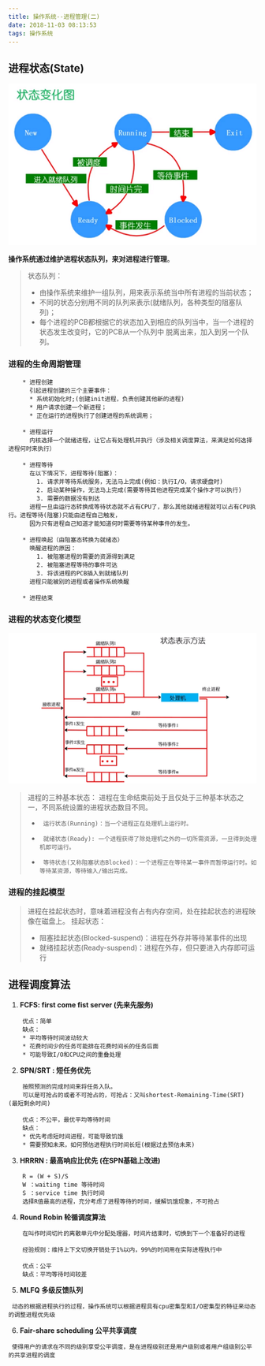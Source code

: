 ```yaml
---
title: 操作系统--进程管理(二)
date: 2018-11-03 08:13:53
tags: 操作系统
---
```


## 进程状态(State)

![avatar](https://github.com/Yejy813/pictures/blob/master/%E6%93%8D%E4%BD%9C%E7%B3%BB%E7%BB%9F/%E8%BF%9B%E7%A8%8B%E7%8A%B6%E6%80%81%E5%9B%BE.png?raw=true)

**操作系统通过维护进程状态队列，来对进程进行管理**。
>  状态队列：
>  * 由操作系统来维护一组队列，用来表示系统当中所有进程的当前状态；
>  * 不同的状态分别用不同的队列来表示(就绪队列，各种类型的阻塞队列)；
>  * 每个进程的PCB都根据它的状态加入到相应的队列当中，当一个进程的状态发生改变时，它的PCB从一个队列中
>    脱离出来，加入到另一个队列。
<!-- more -->
### 进程的生命周期管理
```
    * 进程创建
      引起进程创建的三个主要事件：
      * 系统初始化时;(创建init进程，负责创建其他新的进程)
      * 用户请求创建一个新进程；
      * 正在运行的进程执行了创建进程的系统调用；

    * 进程运行
      内核选择一个就绪进程，让它占有处理机并执行（涉及相关调度算法，来满足如何选择进程何时来执行）

    * 进程等待
      在以下情况下，进程等待(阻塞)：
        1. 请求并等待系统服务，无法马上完成(例如：执行I/O，请求硬盘时)
        2. 启动某种操作，无法马上完成(需要等待其他进程完成某个操作才可以执行)
        3. 需要的数据没有到达
      进程一旦由运行态转换成等待状态就不占有CPU了，那么其他就绪进程就可以占有CPU执行。进程等待(阻塞)只能由进程自己触发，
      因为只有进程自己知道才能知道何时需要等待某种事件的发生。

    * 进程唤起（由阻塞态转换为就绪态）
      唤醒进程的原因：
        1. 被阻塞进程的需要的资源得到满足
        2. 被阻塞进程等待的事件可达
        3. 将该进程的PCB插入到就绪队列
      进程只能被别的进程或者操作系统唤醒

    * 进程结束

```
### 进程的状态变化模型

![avatar](https://github.com/Yejy813/pictures/blob/master/%E6%93%8D%E4%BD%9C%E7%B3%BB%E7%BB%9F/%E8%BF%9B%E7%A8%8B%E7%8A%B6%E6%80%81%E9%98%9F%E5%88%97.png?raw=true)

> 进程的三种基本状态：
> 进程在生命结束前处于且仅处于三种基本状态之一，不同系统设置的进程状态数目不同。
>+      运行状态(Running)：当一个进程正在处理机上运行时。
>+      就绪状态(Ready): 一个进程获得了除处理机之外的一切所需资源，一旦得到处理机即可运行。
>+      等待状态(又称阻塞状态Blocked)：一个进程正在等待某一事件而暂停运行时。如等待某资源，等待输入/输出完成。

### 进程的挂起模型

>    进程在挂起状态时，意味着进程没有占有内存空间，处在挂起状态的进程映像在磁盘上。
>    挂起状态：
>*   阻塞挂起状态(Blocked-suspend)：进程在外存并等待某事件的出现
>*   就绪挂起状态(Ready-suspend)：进程在外存，但只要进入内存即可运行

## 进程调度算法
1. **FCFS: first come fist server (先来先服务)**
```
    优点：简单
    缺点：
    * 平均等待时间波动较大
    * 花费时间少的任务可能排在花费时间长的任务后面
    * 可能导致I/O和CPU之间的重叠处理
```
2. **SPN/SRT : 短任务优先**
```
    按照预测的完成时间来将任务入队。
    可以是可抢占的或者不可抢占的，可抢占：又叫shortest-Remaining-Time(SRT) (最短剩余时间)

    优点：不公平，最优平均等待时间
    缺点：
    * 优先考虑短时间进程，可能导致饥饿
    * 需要预知未来，如何预估进程执行时间长短(根据过去预估未来)
```
3. **HRRRN : 最高响应比优先 (在SPN基础上改进)**
```
    R = (W + S)/S  
    W ：waiting time 等待时间
    S ：service time 执行时间
    选择R值最高的进程，充分考虑了进程等待的时间，缓解饥饿现象，不可抢占
```
4. **Round Robin 轮循调度算法**
```
    在叫作时间切片的离散单元中分配处理器，时间片结束时，切换到下一个准备好的进程

    经验规则：维持上下文切换开销处于1%以内，99%的时间用在实际进程执行中

    优点：公平
    缺点：平均等待时间较差
```
5. **MLFQ 多级反馈队列**
```
 动态的根据进程执行的过程，操作系统可以根据进程具有cpu密集型和I/O密集型的特征来动态的调整进程优先级
```
6. **Fair-share scheduling 公平共享调度**
```
 使得用户的请求在不同的级别享受公平调度，是在进程级别还是用户级别或者用户组级别公平的共享进程的调度
```
